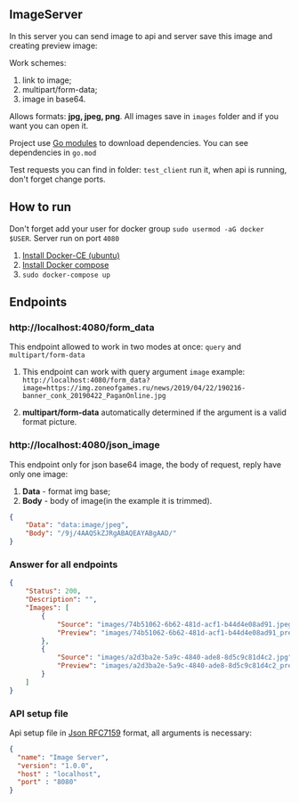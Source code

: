 ## ImageServer

In this server you can send image to api and server save this image and creating preview image:

Work schemes:
1. link to image;
2. multipart/form-data;
3. image in base64.

Allows formats: **jpg, jpeg, png**. All images save in `images` folder and if you want you can open it.

Project use [Go modules](https://github.com/golang/go/wiki/Modules) to download dependencies.
You can see dependencies in `go.mod`

Test requests you can find in folder: `test_client` run it, when api is running, don't forget change ports.

## How to run

Don't forget add your user for docker group `sudo usermod -aG docker $USER`. Server run on port `4080`

 1. [Install Docker-CE (ubuntu)](https://docs.docker.com/install/linux/docker-ce/ubuntu/)
 2. [Install Docker compose](https://docs.docker.com/compose/install/)
 3. `sudo docker-compose up`

## Endpoints

### http://localhost:4080/form_data

This endpoint allowed to work in two modes at once: `query` and `multipart/form-data`

1. This endpoint can work with query argument `image` example: 
`http://localhost:4080/form_data?image=https://img.zoneofgames.ru/news/2019/04/22/190216-banner_conk_20190422_PaganOnline.jpg`

2. **multipart/form-data** automatically determined if the argument is a valid format picture.

### http://localhost:4080/json_image

This endpoint only for json base64 image, the body of request, reply have only one image:
1. **Data** - format img base;
2. **Body** - body of image(in the example it is trimmed).

```json
{
	"Data": "data:image/jpeg",
	"Body": "/9j/4AAQSkZJRgABAQEAYABgAAD/"
}
```

### Answer for all endpoints
```json
{
    "Status": 200,
    "Description": "",
    "Images": [
        {
            "Source": "images/74b51062-6b62-481d-acf1-b44d4e08ad91.jpeg",
            "Preview": "images/74b51062-6b62-481d-acf1-b44d4e08ad91_preview.jpeg"
        },
        {
            "Source": "images/a2d3ba2e-5a9c-4840-ade8-8d5c9c81d4c2.jpg",
            "Preview": "images/a2d3ba2e-5a9c-4840-ade8-8d5c9c81d4c2_preview.jpg"
        }
    ]
}
```

### API setup file

Api setup file in [Json RFC7159](https://tools.ietf.org/html/rfc7159) format, all arguments is necessary:
```json
{
  "name": "Image Server",
  "version": "1.0.0",
  "host" : "localhost",
  "port" : "8080"
}
```